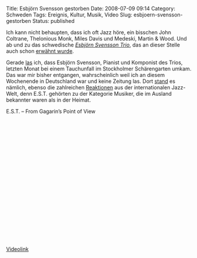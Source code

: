 Title: Esbjörn Svensson gestorben
Date: 2008-07-09 09:14
Category: Schweden
Tags: Ereignis, Kultur, Musik, Video
Slug: esbjoern-svensson-gestorben
Status: published

Ich kann nicht behaupten, dass ich oft Jazz höre, ein bisschen John
Coltrane, Thelonious Monk, Miles Davis und Medeski, Martin & Wood. Und
ab und zu das schwedische [*Esbjörn Svensson
Trio*](http://de.wikipedia.org/wiki/Esbj%C3%B6rn_Svensson_Trio), das an
dieser Stelle auch schon [erwähnt
wurde](http://www.fiket.de/?s=esbjörn).

Gerade [las](http://www.allaboutjazz.com/php/news.php?id=19452) ich,
dass Esbjörn Svensson, Pianist und Komponist des Trios, letzten Monat
bei einem Tauchunfall im Stockholmer Schärengarten umkam. Das war mir
bisher entgangen, wahrscheinlich weil ich an diesem Wochenende in
Deutschland war und keine Zeitung las. Dort
[stand](http://www.dn.se/DNet/jsp/polopoly.jsp?a=793927) es nämlich,
ebenso die zahlreichen
[Reaktionen](http://www.dn.se/DNet/jsp/polopoly.jsp?a=794418) aus der
internationalen Jazz-Welt, denn E.S.T. gehörten zu der Kategorie
Musiker, die im Ausland bekannter waren als in der Heimat.

<!--more Video nach dem Klick &raquo; -->

<p>
E.S.T. – From Gagarin’s Point of View  

<object width="425" height="344">
<param name="movie" value="http://www.youtube.com/v/H3f1Uq2jcL8&amp;hl=en&amp;fs=1"></param><param name="allowFullScreen" value="true"></param>

<embed src="http://www.youtube.com/v/H3f1Uq2jcL8&amp;hl=en&amp;fs=1" type="application/x-shockwave-flash" allowfullscreen="true" width="425" height="344">
</embed>
</object>
  
[Videolink](http://youtube.com/watch?v=H3f1Uq2jcL8)

</p>


